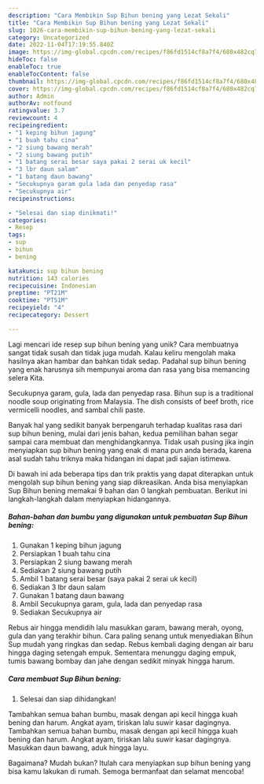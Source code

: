 ```yaml
---
description: "Cara Membikin Sup Bihun bening yang Lezat Sekali"
title: "Cara Membikin Sup Bihun bening yang Lezat Sekali"
slug: 1026-cara-membikin-sup-bihun-bening-yang-lezat-sekali
category: Uncategorized
date: 2022-11-04T17:19:55.840Z
image: https://img-global.cpcdn.com/recipes/f86fd1514cf8a7f4/680x482cq70/sup-bihun-bening-foto-resep-utama.jpg
hideToc: false
enableToc: true
enableTocContent: false
thumbnail: https://img-global.cpcdn.com/recipes/f86fd1514cf8a7f4/680x482cq70/sup-bihun-bening-foto-resep-utama.jpg
cover: https://img-global.cpcdn.com/recipes/f86fd1514cf8a7f4/680x482cq70/sup-bihun-bening-foto-resep-utama.jpg
author: Admin
authorAv: notfound
ratingvalue: 3.7
reviewcount: 4
recipeingredient:
- "1 keping bihun jagung"
- "1 buah tahu cina"
- "2 siung bawang merah"
- "2 siung bawang putih"
- "1 batang serai besar saya pakai 2 serai uk kecil"
- "3 lbr daun salam"
- "1 batang daun bawang"
- "Secukupnya garam gula lada dan penyedap rasa"
- "Secukupnya air"
recipeinstructions:

- "Selesai dan siap dinikmati!"
categories:
- Resep
tags:
- sup
- bihun
- bening

katakunci: sup bihun bening 
nutrition: 143 calories
recipecuisine: Indonesian
preptime: "PT21M"
cooktime: "PT51M"
recipeyield: "4"
recipecategory: Dessert

---
```





Lagi mencari ide resep sup bihun bening yang unik? Cara membuatnya sangat tidak susah dan tidak juga mudah. Kalau keliru mengolah maka hasilnya akan hambar dan bahkan tidak sedap. Padahal sup bihun bening yang enak harusnya sih mempunyai aroma dan rasa yang bisa memancing selera Kita.





Secukupnya garam, gula, lada dan penyedap rasa. Bihun sup is a traditional noodle soup originating from Malaysia. The dish consists of beef broth, rice vermicelli noodles, and sambal chili paste.

Banyak hal yang sedikit banyak berpengaruh terhadap kualitas rasa dari sup bihun bening, mulai dari jenis bahan, kedua pemilihan bahan segar sampai cara membuat dan menghidangkannya. Tidak usah pusing jika ingin menyiapkan sup bihun bening yang enak di mana pun anda berada, karena asal sudah tahu triknya maka hidangan ini dapat jadi sajian istimewa.






Di bawah ini ada beberapa tips dan trik praktis yang dapat diterapkan untuk mengolah sup bihun bening yang siap dikreasikan. Anda bisa menyiapkan Sup Bihun bening memakai 9 bahan dan 0 langkah pembuatan. Berikut ini langkah-langkah dalam menyiapkan hidangannya.

<!--inarticleads1-->

##### Bahan-bahan dan bumbu yang digunakan untuk pembuatan Sup Bihun bening:

1. Gunakan 1 keping bihun jagung
1. Persiapkan 1 buah tahu cina
1. Persiapkan 2 siung bawang merah
1. Sediakan 2 siung bawang putih
1. Ambil 1 batang serai besar (saya pakai 2 serai uk kecil)
1. Sediakan 3 lbr daun salam
1. Gunakan 1 batang daun bawang
1. Ambil Secukupnya garam, gula, lada dan penyedap rasa
1. Sediakan Secukupnya air


Rebus air hingga mendidih lalu masukkan garam, bawang merah, oyong, gula dan yang terakhir bihun. Cara paling senang untuk menyediakan Bihun Sup mudah yang ringkas dan sedap. Rebus kembali daging dengan air baru hingga daging setengah empuk. Sementara menunggu daging empuk, tumis bawang bombay dan jahe dengan sedikit minyak hingga harum. 

<!--inarticleads2-->

##### Cara membuat Sup Bihun bening:


1. Selesai dan siap dihidangkan!

Tambahkan semua bahan bumbu, masak dengan api kecil hingga kuah bening dan harum. Angkat ayam, tiriskan lalu suwir kasar dagingnya. Tambahkan semua bahan bumbu, masak dengan api kecil hingga kuah bening dan harum. Angkat ayam, tiriskan lalu suwir kasar dagingnya. Masukkan daun bawang, aduk hingga layu. 

Bagaimana? Mudah bukan? Itulah cara menyiapkan sup bihun bening yang bisa kamu lakukan di rumah. Semoga bermanfaat dan selamat mencoba!
